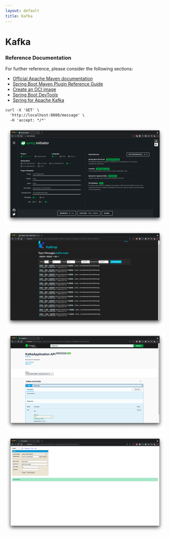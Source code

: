 ```yaml
---
layout: default
title: Kafka
---
```


# Kafka

### Reference Documentation
For further reference, please consider the following sections:

* [Official Apache Maven documentation](https://maven.apache.org/guides/index.html)
* [Spring Boot Maven Plugin Reference Guide](https://docs.spring.io/spring-boot/docs/2.5.4/maven-plugin/reference/html/)
* [Create an OCI image](https://docs.spring.io/spring-boot/docs/2.5.4/maven-plugin/reference/html/#build-image)
* [Spring Boot DevTools](https://docs.spring.io/spring-boot/docs/2.5.4/reference/htmlsingle/#using-boot-devtools)
* [Spring for Apache Kafka](https://docs.spring.io/spring-boot/docs/2.5.4/reference/htmlsingle/#boot-features-kafka)


```console
curl -X 'GET' \
  'http://localhost:8080/message' \
  -H 'accept: */*'
```

![alt text](https://raw.githubusercontent.com/imdadareeph/kafka/main/screenshots/1.png "preview1")

![alt text](https://raw.githubusercontent.com/imdadareeph/kafka/main/screenshots/2.png "preview2")

![alt text](https://raw.githubusercontent.com/imdadareeph/kafka/main/screenshots/3.png "preview3")

![alt text](https://raw.githubusercontent.com/imdadareeph/kafka/main/screenshots/4.png "preview4")